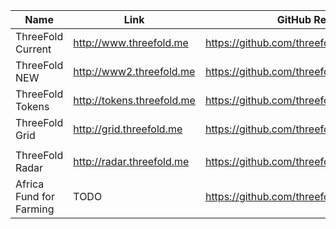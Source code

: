 Name | Link | GitHub Repository (source)
---------|----------|---------
ThreeFold Current | http://www.threefold.me | https://github.com/threefoldfoundation/www_threefold_old
ThreeFold NEW | http://www2.threefold.me | https://github.com/threefoldfoundation/www_threefold
ThreeFold Tokens | http://tokens.threefold.me | https://github.com/threefoldfoundation/www_tokens
ThreeFold Grid | http://grid.threefold.me | https://github.com/threefoldfoundation/www_grid
 | | 
ThreeFold Radar | http://radar.threefold.me | https://github.com/threefoldfoundation/www_radar
Africa Fund for Farming | TODO | https://github.com/threefoldfoundation/www_impact